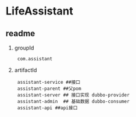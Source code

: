 # LifeAssistant

## readme
1. groupId
	
		com.assistant

2. artifactId
		
		assistant-service ##接口
		assistant-parent ##父pom
		assistant-server ## 接口实现 dubbo-provider
		assistant-admin  ## 基础数据 dubbo-consumer
		assistant-api ##api接口
